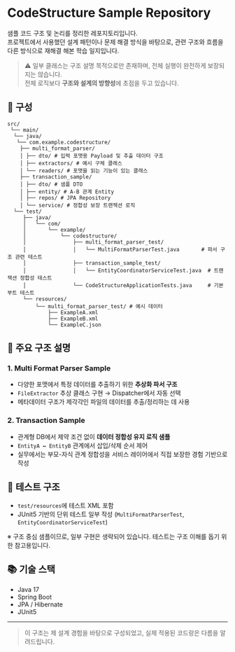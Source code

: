 # CodeStructure Sample Repository

샘플 코드 구조 및 논리를 정리한 레포지토리입니다.  
프로젝트에서 사용했던 설계 패턴이나 문제 해결 방식을 바탕으로, 관련 구조와 흐름을 다른 방식으로 재해결 해본 학습 일지입니다.

> ⚠ 일부 클래스는 구조 설명 목적으로만 존재하며, 전체 실행이 완전하게 보장되지는 않습니다.  
> 전체 로직보다 **구조와 설계의 방향성**에 초점을 두고 있습니다.

## 🧩 구성
```
src/
 └── main/
  └── java/
   └── com.example.codestructure/
    ├── multi_format_parser/
    │ ├── dto/ # 입력 포맷용 Payload 및 추출 데이터 구조
    │ ├── extractors/ # 예시 구체 클래스 
    │ └── readers/ # 포맷을 읽는 기능이 있는 클래스
    ├── transaction_sample/ 
    │ ├── dto/ # 샘플 DTO
    │ ├── entity/ # A-B 관계 Entity 
    │ ├── repos/ # JPA Repository 
    │ └── service/ # 정합성 보장 트랜잭션 로직
  └── test/
     ├── java/
     │   └── com/
     │       └── example/
     │           └── codestructure/
     │               ├── multi_format_parser_test/
     │               │   └── MultiFormatParserTest.java       # 파서 구조 관련 테스트
     │               ├── transaction_sample_test/
     │               │   └── EntityCoordinatorServiceTest.java  # 트랜잭션 정합성 테스트
     │               └── CodeStructureApplicationTests.java     # 기본 부트 테스트
     └── resources/
         └── multi_format_parser_test/ # 예시 데이터
             ├── ExampleA.xml
             ├── ExampleB.xml
             └── ExampleC.json
```

## 📌 주요 구조 설명

### 1. Multi Format Parser Sample

- 다양한 포맷에서 특정 데이터를 추출하기 위한 **추상화 파서 구조**
- `FileExtractor` 추상 클래스 구현 → Dispatcher에서 자동 선택
- 메타데이터 구조가 제각각인 파일의 데이터를 추출/정리하는 데 사용

### 2. Transaction Sample

- 관계형 DB에서 제약 조건 없이 **데이터 정합성 유지 로직 샘플**
- `EntityA ↔ EntityB` 관계에서 삽입/삭제 순서 제어
- 실무에서는 부모-자식 관계 정합성을 서비스 레이어에서 직접 보장한 경험 기반으로 작성

## 🧪 테스트 구조

- `test/resources`에 테스트 XML 포함
- JUnit5 기반의 단위 테스트 일부 작성 (`MultiFormatParserTest`, `EntityCoordinatorServiceTest`)

※ 구조 중심 샘플이므로, 일부 구현은 생략되어 있습니다. 테스트는 구조 이해를 돕기 위한 참고용입니다.


## 📚 기술 스택

- Java 17
- Spring Boot
- JPA / Hibernate
- JUnit5

---

> 이 구조는 제 설계 경험을 바탕으로 구성되었고, 실제 적용된 코드랑은 다름을 알려드립니다.